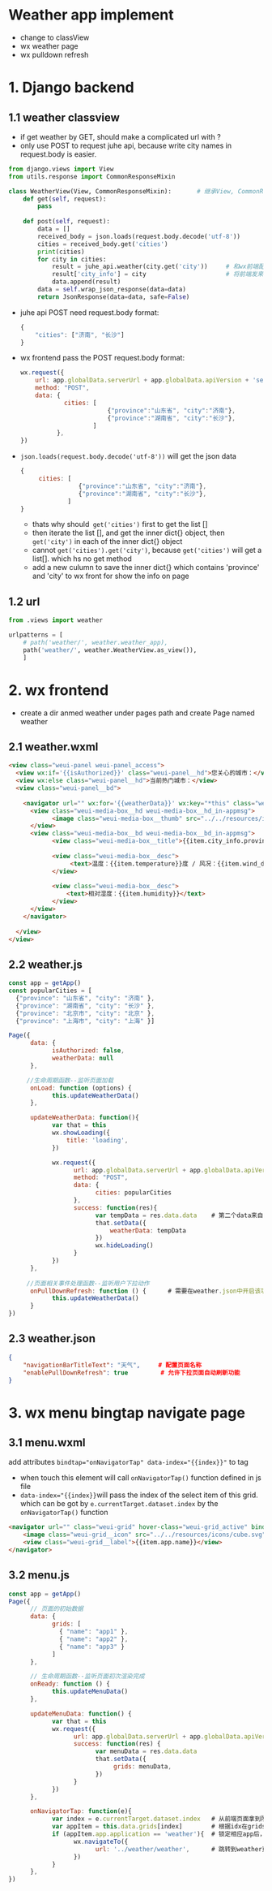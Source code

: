 # Weather app implement
- change to classView
- wx weather page
- wx pulldown refresh

# 1. Django backend
## 1.1 weather classview
- if get weather by GET, should make a complicated url with ?
- only use POST to request juhe api, because write city names in request.body is easier.

```python
from django.views import View
from utils.response import CommonResponseMixin

class WeatherView(View, CommonResponseMixin):       # 继承View, CommonResponseMixin两个类
    def get(self, request):
        pass
        
    def post(self, request):
        data = []
        received_body = json.loads(request.body.decode('utf-8'))
        cities = received_body.get('cities')
        print(cities)
        for city in cities:
            result = juhe_api.weather(city.get('city'))     # 和wx前端配合，多一层获取city
            result['city_info'] = city                      # 将前端发来的信息，全部在保存在一个字段，返回回去
            data.append(result)
        data = self.wrap_json_response(data=data)
        return JsonResponse(data=data, safe=False)
```
- juhe api POST need request.body format:
    ```js
    {
        "cities": ["济南", "长沙"]
    }
    ```
- wx frontend pass the POST request.body format:
    ```js
    wx.request({
        url: app.globalData.serverUrl + app.globalData.apiVersion + 'service/weather/',
        method: "POST",
        data: {
                cities: [
                            {"province":"山东省", "city":"济南"},        
                            {"province":"湖南省", "city":"长沙"},
                        ]
              },
    })
    ```
- `json.loads(request.body.decode('utf-8'))` will get the json data
    ```js
    {
         cities: [
                    {"province":"山东省", "city":"济南"},        
                    {"province":"湖南省", "city":"长沙"},
                 ]
    }
    ```
    - thats why should` get('cities')` first to get the list []
    - then iterate the list [], and get the inner dict{} object, then `get('city')` in each of the inner dict{} object
    - cannot `get('cities').get('city')`, because `get('cities')` will get a list[]. which hs no get method
    - add a new culumn to save the inner dict{} which contains 'province' and 'city' to wx front for show the info on page
## 1.2 url
```python
from .views import weather

urlpatterns = [
    # path('weather/', weather.weather_app),
    path('weather/', weather.WeatherView.as_view()),
    ]
```
    
# 2. wx frontend
- create a dir anmed weather under pages path and create Page named weather

## 2.1 weather.wxml
```html
<view class="weui-panel weui-panel_access">
  <view wx:if='{{isAuthorized}}' class="weui-panel__hd">您关心的城市：</view>
  <view wx:else class="weui-panel__hd">当前热门城市：</view>
  <view class="weui-panel__bd">
      
    <navigator url="" wx:for='{{weatherData}}' wx:key="*this" class="weui-media-box weui-media-box_appmsg" hover-class="weui-cell_active">
      <view class="weui-media-box__hd weui-media-box__hd_in-appmsg">
            <image class="weui-media-box__thumb" src="../../resources/icons/weather/sunny.svg" />
      </view>
      <view class="weui-media-box__bd weui-media-box__bd_in-appmsg">
            <view class="weui-media-box__title">{{item.city_info.province}} - {{item.city}}</view>
          
            <view class="weui-media-box__desc">
                 <text>温度：{{item.temperature}}度 / 风况：{{item.wind_direction}} {{item.wind_strength}}</text>
            </view>
          
            <view class="weui-media-box__desc">
                <text>相对湿度：{{item.humidity}}</text>
            </view>
      </view>
    </navigator>
      
  </view>
</view>
```
## 2.2 weather.js
```js
const app = getApp()
const popularCities = [
  {"province": "山东省", "city": "济南" }, 
  {"province": "湖南省", "city": "长沙" }, 
  {"province": "北京市", "city": "北京" },
  {"province": "上海市", "city": "上海" }]

Page({
      data: {
            isAuthorized: false,
            weatherData: null
      },

     //生命周期函数--监听页面加载
      onLoad: function (options) {
            this.updateWeatherData()
      },

      updateWeatherData: function(){
            var that = this
            wx.showLoading({
                title: 'loading',
            })

            wx.request({
                  url: app.globalData.serverUrl + app.globalData.apiVersion + 'service/weather/',
                  method: "POST",
                  data: {
                        cities: popularCities
                  },
                  success: function(res){
                        var tempData = res.data.data    # 第二个data来自django返回的JsonResponse
                        that.setData({
                            weatherData: tempData
                        })
                        wx.hideLoading()
                  }
            })
      },
      
     //页面相关事件处理函数--监听用户下拉动作
      onPullDownRefresh: function () {      # 需要在weather.json中开启该功能
            this.updateWeatherData()    
      }
})
```
## 2.3 weather.json
```json
{
    "navigationBarTitleText": "天气",     # 配置页面名称     
    "enablePullDownRefresh": true         # 允许下拉页面自动刷新功能        
}
```

# 3. wx menu bingtap navigate page
## 3.1 menu.wxml
add  attributes `bindtap="onNavigatorTap" data-index="{{index}}"` to <navigator> tag
- when touch this  <navigator> element will call `onNavigatorTap()` function defined in js file
- `data-index="{{index}}`will pass the index of the select item of this grid. which can be got by `e.currentTarget.dataset.index` by the  `onNavigatorTap()` function
    
```html
<navigator url="" class="weui-grid" hover-class="weui-grid_active" bindtap="onNavigatorTap" data-index="{{index}}">
    <image class="weui-grid__icon" src="../../resources/icons/cube.svg" />
    <view class="weui-grid__label">{{item.app.name}}</view>
</navigator>
```
## 3.2 menu.js
```js
const app = getApp()
Page({
      // 页面的初始数据
      data: {
            grids: [
              { "name": "app1" },
              { "name": "app2" },
              { "name": "app3" }
            ]
      },

      // 生命周期函数--监听页面初次渲染完成
      onReady: function () {
            this.updateMenuData()
      },

      updateMenuData: function() {
            var that = this
            wx.request({
                  url: app.globalData.serverUrl + app.globalData.apiVersion + 'service/menu/',
                  success: function(res) {
                        var menuData = res.data.data
                        that.setData({
                             grids: menuData,
                        })
                  }
            })
      },

      onNavigatorTap: function(e){
            var index = e.currentTarget.dataset.index   # 从前端页面拿到所点击图标的idx
            var appItem = this.data.grids[index]        # 根据idx在grids数组中索引到相应的app
            if (appItem.app.application == 'weather'){  # 锁定相应app后，其内容与django后台的yaml一样
                  wx.navigateTo({
                        url: '../weather/weather',      # 跳转到weather页面
                  })
            }
      },
})
```
